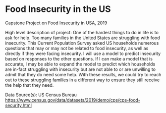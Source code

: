 # Food Insecurity in the US
Capstone Project on Food Insecurity in USA, 2019

High level description of project: 
One of the hardest things to do in life is to ask for help. Too many families in the United States are struggling with food insecurity. This Current Population Survey asked US households numerous questions that may or may not be related to food insecurity, as well as directly if they were facing insecurity. I will use a model to predict insecurity based on responses to the other questions. If I can make a model that is accurate, I may be able to expand the model to predict which households are in-fact struggling with insecurity but are not able to or are unwilling to admit that they do need some help. With these results, we could try to reach out to these struggling families in a different way to ensure they still receive the help that they need.

Data Source(s):
US Census Bureau
https://www.census.gov/data/datasets/2019/demo/cps/cps-food-security.html

